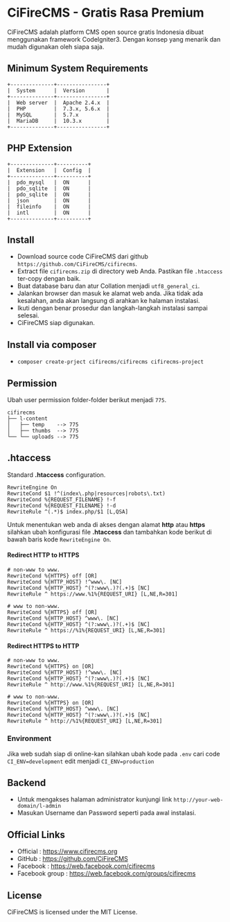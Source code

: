 # CiFireCMS - Gratis Rasa Premium
CiFireCMS adalah platform CMS open source gratis Indonesia dibuat menggunakan framework CodeIgniter3. Dengan konsep yang menarik dan mudah digunakan oleh siapa saja.


## Minimum System Requirements
```
+--------------+----------------+
|  System      |  Version       |
+--------------+----------------+
|  Web server  |  Apache 2.4.x  |
|  PHP         |  7.3.x, 5.6.x  |
|  MySQL       |  5.7.x         |
|  MariaDB     |  10.3.x        |
+--------------+----------------+
```


## PHP Extension
```
+--------------+----------+
|  Extension   |  Config  |
+--------------+----------+
|  pdo_mysql   |  ON      |
|  pdo_sqlite  |  ON      |
|  pdo_sqlite  |  ON      |
|  json        |  ON      |
|  fileinfo    |  ON      |
|  intl        |  ON      |
+--------------+----------+
```


## Install
- Download source code CiFireCMS dari github ``https://github.com/CiFireCMS/cifirecms``.
- Extract file ``cifirecms.zip`` di directory web Anda. Pastikan file ``.htaccess`` ter-copy dengan baik.
- Buat database baru dan atur Collation menjadi ``utf8_general_ci``.
- Jalankan browser dan masuk ke alamat web anda. Jika tidak ada kesalahan, anda akan langsung di arahkan ke halaman instalasi.
- Ikuti dengan benar prosedur dan langkah-langkah instalasi sampai selesai.
- CiFireCMS siap digunakan.

## Install via composer
- ``composer create-prject cifirecms/cifirecms cifirecms-project``



## Permission
Ubah user permission folder-folder berikut menjadi ``775``.
```
cifirecms
├── l-content
│   ├── temp    --> 775
│   ├── thumbs  --> 775
└── └── uploads --> 775
```

## .htaccess
Standard **.htaccess** configuration.
```
RewriteEngine On
RewriteCond $1 !^(index\.php|resources|robots\.txt)
RewriteCond %{REQUEST_FILENAME} !-f
RewriteCond %{REQUEST_FILENAME} !-d
RewriteRule ^(.*)$ index.php/$1 [L,QSA]
```

Untuk menentukan web anda di akses dengan alamat **http** atau **https** silahkan ubah konfigurasi file **.htaccess** dan tambahkan kode berikut di bawah baris kode ``RewriteEngine On``.


#### Redirect HTTP to HTTPS

```
# non-www to www.
RewriteCond %{HTTPS} off [OR]
RewriteCond %{HTTP_HOST} !^www\. [NC]
RewriteCond %{HTTP_HOST} ^(?:www\.)?(.+)$ [NC]
RewriteRule ^ https://www.%1%{REQUEST_URI} [L,NE,R=301]

# www to non-www.
RewriteCond %{HTTPS} off [OR]
RewriteCond %{HTTP_HOST} ^www\. [NC]
RewriteCond %{HTTP_HOST} ^(?:www\.)?(.+)$ [NC]
RewriteRule ^ https://%1%{REQUEST_URI} [L,NE,R=301]
```

#### Redirect HTTPS to HTTP
```
# non-www to www.
RewriteCond %{HTTPS} on [OR]
RewriteCond %{HTTP_HOST} !^www\. [NC]
RewriteCond %{HTTP_HOST} ^(?:www\.)?(.+)$ [NC]
RewriteRule ^ http://www.%1%{REQUEST_URI} [L,NE,R=301]

# www to non-www.
RewriteCond %{HTTPS} on [OR]
RewriteCond %{HTTP_HOST} ^www\. [NC]
RewriteCond %{HTTP_HOST} ^(?:www\.)?(.+)$ [NC]
RewriteRule ^ http://%1%{REQUEST_URI} [L,NE,R=301]
```

### Environment
Jika web sudah siap di online-kan silahkan ubah kode pada ``.env`` cari code ``CI_ENV=development`` edit menjadi ``CI_ENV=production``

## Backend

* Untuk mengakses halaman administrator kunjungi link ``http://your-web-domain/l-admin``
* Masukan Username dan Password seperti pada awal instalasi.


## Official Links
* Official       : https://www.cifirecms.org
* GitHub         : https://github.com/CiFireCMS
* Facebook       : https://web.facebook.com/cifirecms
* Facebook group : https://web.facebook.com/groups/cifirecms


## License
CiFireCMS is licensed under the MIT License.